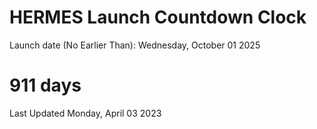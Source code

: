 # HERMES Launch Countdown Clock

Launch date (No Earlier Than): Wednesday, October 01 2025
# 911 days

Last Updated Monday, April 03 2023